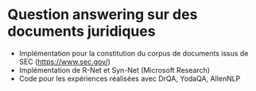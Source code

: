 # Question answering sur des documents juridiques

- Implémentation pour la constitution du corpus de documents issus de SEC (https://www.sec.gov/)
- Implémentation de R-Net et Syn-Net (Microsoft Research)
- Code pour les expériences réalisées avec DrQA, YodaQA, AllenNLP
